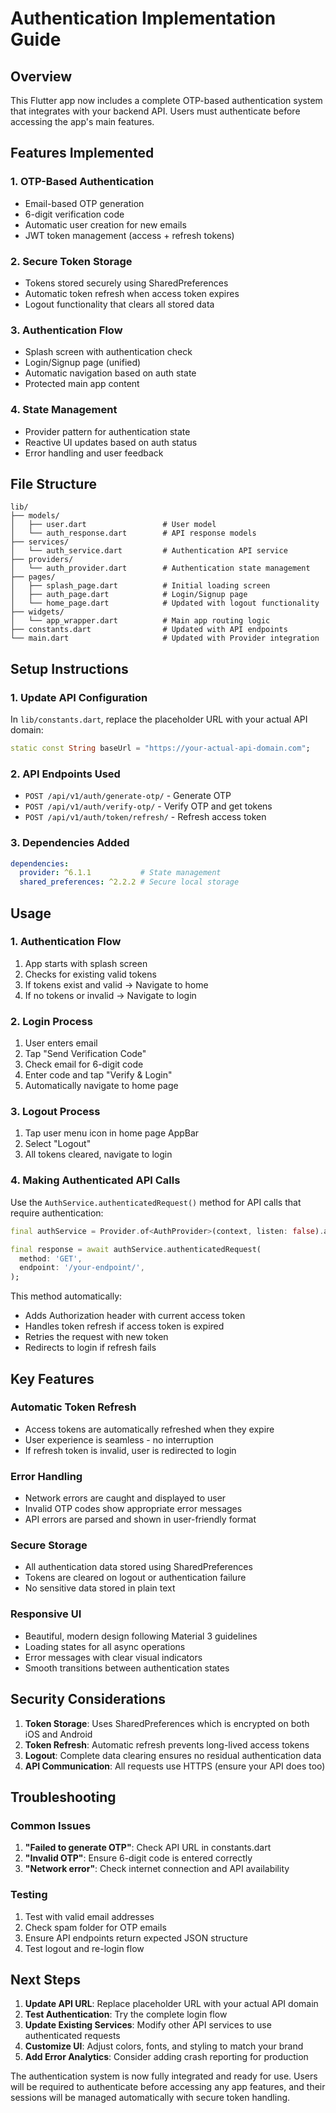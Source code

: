 # Authentication Implementation Guide

## Overview
This Flutter app now includes a complete OTP-based authentication system that integrates with your backend API. Users must authenticate before accessing the app's main features.

## Features Implemented

### 1. **OTP-Based Authentication**
- Email-based OTP generation
- 6-digit verification code
- Automatic user creation for new emails
- JWT token management (access + refresh tokens)

### 2. **Secure Token Storage**
- Tokens stored securely using SharedPreferences
- Automatic token refresh when access token expires
- Logout functionality that clears all stored data

### 3. **Authentication Flow**
- Splash screen with authentication check
- Login/Signup page (unified)
- Automatic navigation based on auth state
- Protected main app content

### 4. **State Management**
- Provider pattern for authentication state
- Reactive UI updates based on auth status
- Error handling and user feedback

## File Structure

```
lib/
├── models/
│   ├── user.dart                 # User model
│   └── auth_response.dart        # API response models
├── services/
│   └── auth_service.dart         # Authentication API service
├── providers/
│   └── auth_provider.dart        # Authentication state management
├── pages/
│   ├── splash_page.dart          # Initial loading screen
│   ├── auth_page.dart            # Login/Signup page
│   └── home_page.dart            # Updated with logout functionality
├── widgets/
│   └── app_wrapper.dart          # Main app routing logic
├── constants.dart                # Updated with API endpoints
└── main.dart                     # Updated with Provider integration
```

## Setup Instructions

### 1. **Update API Configuration**
In `lib/constants.dart`, replace the placeholder URL with your actual API domain:

```dart
static const String baseUrl = "https://your-actual-api-domain.com";
```

### 2. **API Endpoints Used**
- `POST /api/v1/auth/generate-otp/` - Generate OTP
- `POST /api/v1/auth/verify-otp/` - Verify OTP and get tokens
- `POST /api/v1/auth/token/refresh/` - Refresh access token

### 3. **Dependencies Added**
```yaml
dependencies:
  provider: ^6.1.1           # State management
  shared_preferences: ^2.2.2 # Secure local storage
```

## Usage

### 1. **Authentication Flow**
1. App starts with splash screen
2. Checks for existing valid tokens
3. If tokens exist and valid → Navigate to home
4. If no tokens or invalid → Navigate to login

### 2. **Login Process**
1. User enters email
2. Tap "Send Verification Code"
3. Check email for 6-digit code
4. Enter code and tap "Verify & Login"
5. Automatically navigate to home page

### 3. **Logout Process**
1. Tap user menu icon in home page AppBar
2. Select "Logout"
3. All tokens cleared, navigate to login

### 4. **Making Authenticated API Calls**
Use the `AuthService.authenticatedRequest()` method for API calls that require authentication:

```dart
final authService = Provider.of<AuthProvider>(context, listen: false).authService;

final response = await authService.authenticatedRequest(
  method: 'GET',
  endpoint: '/your-endpoint/',
);
```

This method automatically:
- Adds Authorization header with current access token
- Handles token refresh if access token is expired
- Retries the request with new token
- Redirects to login if refresh fails

## Key Features

### **Automatic Token Refresh**
- Access tokens are automatically refreshed when they expire
- User experience is seamless - no interruption
- If refresh token is invalid, user is redirected to login

### **Error Handling**
- Network errors are caught and displayed to user
- Invalid OTP codes show appropriate error messages
- API errors are parsed and shown in user-friendly format

### **Secure Storage**
- All authentication data stored using SharedPreferences
- Tokens are cleared on logout or authentication failure
- No sensitive data stored in plain text

### **Responsive UI**
- Beautiful, modern design following Material 3 guidelines
- Loading states for all async operations
- Error messages with clear visual indicators
- Smooth transitions between authentication states

## Security Considerations

1. **Token Storage**: Uses SharedPreferences which is encrypted on both iOS and Android
2. **Token Refresh**: Automatic refresh prevents long-lived access tokens
3. **Logout**: Complete data clearing ensures no residual authentication data
4. **API Communication**: All requests use HTTPS (ensure your API does too)

## Troubleshooting

### **Common Issues**
1. **"Failed to generate OTP"**: Check API URL in constants.dart
2. **"Invalid OTP"**: Ensure 6-digit code is entered correctly
3. **"Network error"**: Check internet connection and API availability

### **Testing**
1. Test with valid email addresses
2. Check spam folder for OTP emails
3. Ensure API endpoints return expected JSON structure
4. Test logout and re-login flow

## Next Steps

1. **Update API URL**: Replace placeholder URL with your actual API domain
2. **Test Authentication**: Try the complete login flow
3. **Update Existing Services**: Modify other API services to use authenticated requests
4. **Customize UI**: Adjust colors, fonts, and styling to match your brand
5. **Add Error Analytics**: Consider adding crash reporting for production

The authentication system is now fully integrated and ready for use. Users will be required to authenticate before accessing any app features, and their sessions will be managed automatically with secure token handling. 